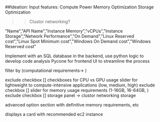 ##Ideation:
Input features:
Compute Power
Memory Optimization
Storage Optimization
>>Clustor networking?

"Name","API Name","Instance Memory","vCPUs","Instance Storage","Network Performance","On Demand","Linux Reserved cost","Linux Spot Minimum cost","Windows On Demand cost","Windows Reserved cost"


Implement with an SQL database in the backend, use python logic to develop code analysis
Pycone for frontend UI to streamline the process

filter by (computational requirements-> )

exclude checkbox []
checkboxes for CPU vs GPU usage
slider for lightweight to compute-intensive applications
(low, medium, high)
exclude checkbox []
slider for memory usage requirements
(1-16GB, 16-64GB, )
exclude checkbox []
storage panel
-> clustor networking
storage 

advanced option section with definitive memory requirements, etc

displays a card with recommended ec2 instance
